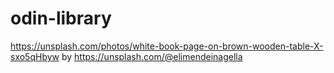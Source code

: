 # odin-library


https://unsplash.com/photos/white-book-page-on-brown-wooden-table-X-sxo5qHbyw by  https://unsplash.com/@elimendeinagella
